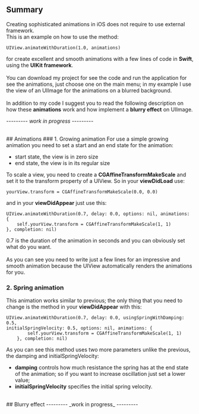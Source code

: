 ## Summary
Creating sophisticated animations in iOS does not require to use external framework.<br>
This is an example on how to use the method:

	UIView.animateWithDuration(1.0, animations)
    
for create excellent and smooth animations with a few lines of code in **Swift**, using the **UIKit framework**.<br><br>
You can download my project for see the code and run the application for see the  animations, just choose one on the main menu; in my example I use the view of an UIImage for the animations on a blurred background.<br><br>
In addition to my code I suggest you to read the following description on how these **animations** work and how implement a **blurry effect** on UIImage. 

--------- _work in progress_ ---------

<br>
## Animations
### 1. Growing animation
For use a simple growing animation you need to set a start and an end state for the animation: 

- start state, the view is in zero size
- end state, the view is in its regular size<br>

To scale a view, you need to create a **CGAffineTransformMakeScale** and set it to the transform property of a UIView. So in your **viewDidLoad** use:<br>
	
    yourView.transform = CGAffineTransformMakeScale(0.0, 0.0)
    
and in your **viewDidAppear** just use this:<br>

	UIView.animateWithDuration(0.7, delay: 0.0, options: nil, animations: {
        self.yourView.transform = CGAffineTransformMakeScale(1, 1)
    }, completion: nil)

0.7 is the duration of the animation in seconds and you can obviously set what do you want. <br><br>
As you can see you need to write just a few lines for an impressive and smooth animation because the UIView automatically renders the animations for you.

### 2. Spring animation
This animation works similar to previous; the only thing that you need to change is the method in your **viewDidAppear** with this:

	UIView.animateWithDuration(0.7, delay: 0.0, usingSpringWithDamping: 0.5,
	initialSpringVelocity: 0.5, options: nil, animations: {
            self.yourView.transform = CGAffineTransformMakeScale(1, 1)
        }, completion: nil)
        
As you can see this method uses two more parameters unlike the previous, the damping and initialSpringVelocity: 

- **damping** controls how much resistance the spring has at the end state of the animation; so if you want to increase oscillation just set a lower value;
- **initialSpringVelocity** specifies the initial spring velocity.

<br>
## Blurry effect
--------- _work in progress_ ---------
 
